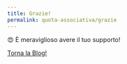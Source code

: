 ```yaml
---
title: Grazie!
permalink: quota-associativa/grazie
---
```


😍 È meraviglioso avere il tuo supporto!

[Torna la Blog!](http://5p2p.it)